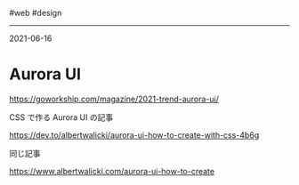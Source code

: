 #web #design 

---
2021-06-16

# Aurora UI

https://goworkship.com/magazine/2021-trend-aurora-ui/

CSS で作る Aurora UI の記事

https://dev.to/albertwalicki/aurora-ui-how-to-create-with-css-4b6g

同じ記事

https://www.albertwalicki.com/aurora-ui-how-to-create

